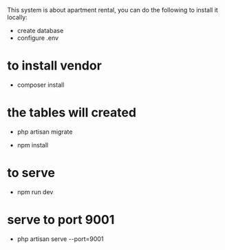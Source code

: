 This system is about apartment rental, you can do the following to install it locally:

- create database
- configure .env

# to install vendor
- composer install

# the tables will created
- php artisan migrate

- npm install

# to serve 
- npm run dev

# serve to port 9001
- php artisan serve --port=9001

